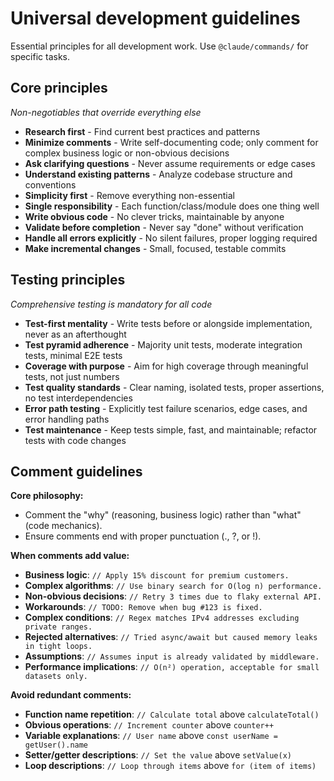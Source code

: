 # Universal development guidelines

Essential principles for all development work. Use `@claude/commands/` for specific tasks.

## Core principles

_Non-negotiables that override everything else_

- **Research first** - Find current best practices and patterns
- **Minimize comments** - Write self-documenting code; only comment for complex business logic or non-obvious decisions
- **Ask clarifying questions** - Never assume requirements or edge cases
- **Understand existing patterns** - Analyze codebase structure and conventions
- **Simplicity first** - Remove everything non-essential
- **Single responsibility** - Each function/class/module does one thing well
- **Write obvious code** - No clever tricks, maintainable by anyone
- **Validate before completion** - Never say "done" without verification
- **Handle all errors explicitly** - No silent failures, proper logging required
- **Make incremental changes** - Small, focused, testable commits

## Testing principles

_Comprehensive testing is mandatory for all code_

- **Test-first mentality** - Write tests before or alongside implementation, never as an afterthought
- **Test pyramid adherence** - Majority unit tests, moderate integration tests, minimal E2E tests
- **Coverage with purpose** - Aim for high coverage through meaningful tests, not just numbers
- **Test quality standards** - Clear naming, isolated tests, proper assertions, no test interdependencies
- **Error path testing** - Explicitly test failure scenarios, edge cases, and error handling paths
- **Test maintenance** - Keep tests simple, fast, and maintainable; refactor tests with code changes

## Comment guidelines

**Core philosophy:**

- Comment the "why" (reasoning, business logic) rather than "what" (code mechanics).
- Ensure comments end with proper punctuation (., ?, or !).

**When comments add value:**

- **Business logic**: `// Apply 15% discount for premium customers.`
- **Complex algorithms**: `// Use binary search for O(log n) performance.`
- **Non-obvious decisions**: `// Retry 3 times due to flaky external API.`
- **Workarounds**: `// TODO: Remove when bug #123 is fixed.`
- **Complex conditions**: `// Regex matches IPv4 addresses excluding private ranges.`
- **Rejected alternatives**: `// Tried async/await but caused memory leaks in tight loops.`
- **Assumptions**: `// Assumes input is already validated by middleware.`
- **Performance implications**: `// O(n²) operation, acceptable for small datasets only.`

**Avoid redundant comments:**

- **Function name repetition**: `// Calculate total` above `calculateTotal()`
- **Obvious operations**: `// Increment counter` above `counter++`
- **Variable explanations**: `// User name` above `const userName = getUser().name`
- **Setter/getter descriptions**: `// Set the value` above `setValue(x)`
- **Loop descriptions**: `// Loop through items` above `for (item of items)`
